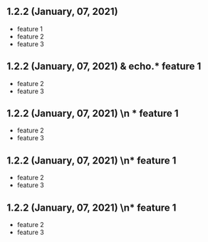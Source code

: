 ## 1.2.2 (January, 07, 2021) 
* feature 1
* feature 2
* feature 3

## 1.2.2 (January, 07, 2021) & echo.* feature 1
* feature 2
* feature 3

## 1.2.2 (January, 07, 2021) \n * feature 1
* feature 2
* feature 3

## 1.2.2 (January, 07, 2021) \n* feature 1
* feature 2
* feature 3

## 1.2.2 (January, 07, 2021) \n* feature 1
* feature 2
* feature 3
